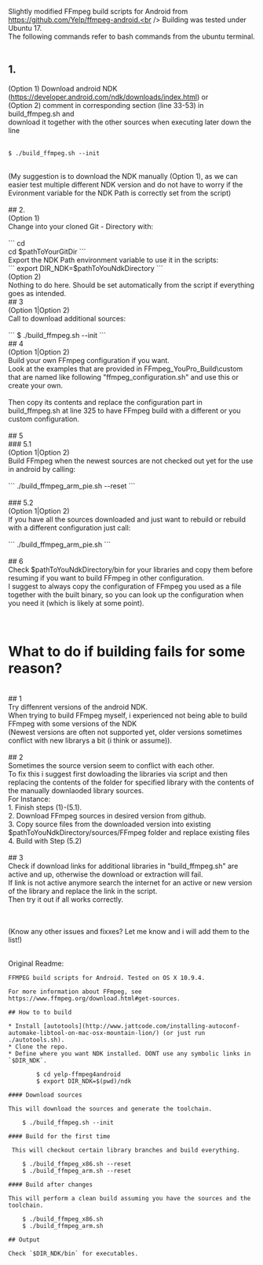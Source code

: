 Slightly modified FFmpeg build scripts for Android from https://github.com/Yelp/ffmpeg-android.<br />
Building was tested under Ubuntu 17.<br />
The following commands refer to bash commands from the ubuntu terminal.<br /><br />

## 1. <br />
(Option 1) Download android NDK (https://developer.android.com/ndk/downloads/index.html) or <br />
(Option 2) comment in corresponding section (line 33-53) in build_ffmpeg.sh and <br />
download it together with the other sources when executing later down the line <br />
<br />
```
$ ./build_ffmpeg.sh --init
```
<br />
(My suggestion is to download the NDK manually (Option 1), as we can easier test multiple different NDK version and do not have to worry if the Evironment variable for the NDK
Path is correctly set from the script)
<br /><br />
## 2.<br />
(Option 1)<br />
Change into your cloned Git - Directory with:<br />
<br />
```
cd<br />
cd $pathToYourGitDir
```
<br />
Export the NDK Path environment variable to use it in the scripts:
<br />
```
export DIR_NDK=$pathToYouNdkDirectory
```
<br />
(Option 2)<br />
Nothing to do here. Should be set automatically from the script if everything goes as intended.
<br />
## 3<br />
(Option 1|Option 2)<br />
Call to download additional sources: <br />
<br />
```
$ ./build_ffmpeg.sh --init
```
<br />
## 4<br />
(Option 1|Option 2)<br />
Build your own FFmpeg configuration if you want.<br />
Look at the examples that are provided in FFmpeg_YouPro_Build\custom that are named like following "ffmpeg_configuration.sh" and 
use this or create your own.
<br /><br />
Then copy its contents and replace the configuration part in build_ffmpeg.sh at line 325 to have FFmpeg build with a different or you custom configuration.
<br /><br />
## 5<br />
### 5.1<br />
(Option 1|Option 2)<br />
Build FFmpeg when the newest sources are not checked out yet for the use in android by calling:<br />
<br />
```
./build_ffmpeg_arm_pie.sh --reset
```
<br />
<br />
### 5.2<br />
(Option 1|Option 2)<br />
If you have all the sources downloaded and just want to rebuild or rebuild with a different configuration just call:<br />
<br />
```
./build_ffmpeg_arm_pie.sh
```
<br /><br />
## 6<br />
Check $pathToYouNdkDirectory/bin for your libraries and copy them before resuming if you want to build FFmpeg in other configuration.<br />
I suggest to always copy the configuration of FFmpeg you used as a file together with the built binary, so you can look up the configuration when you need it (which is likely at some point).<br />
<br /><br />

# What to do if building fails for some reason?<br />
<br />
## 1<br />
Try diffenrent versions of the android NDK.<br />
When trying to build FFmpeg myself, i experienced not being able to build FFmpeg with some versions of the NDK <br />
(Newest versions are often not supported yet, older versions sometimes conflict with new librarys a bit (i think or assume)).<br />
<br />
## 2<br />
Sometimes the source version seem to conflict with each other.<br />
To fix this i suggest first dowloading the libraries via script and then replacing the contents of the folder for specified library with the contents of the manually downlaoded library sources.<br />
For Instance:<br />
1. Finish steps (1)-(5.1).<br />
2. Download FFmpeg sources in desired version from github.<br />
3. Copy source files from the downloaded version into existing $pathToYouNdkDirectory/sources/FFmpeg folder and replace existing files<br />
4. Build with Step (5.2) <br />
<br />
## 3<br />
Check if download links for additional libraries in "build_ffmpeg.sh" are active and up, otherwise the download or extraction will fail.<br />
If link is not active anymore search the internet for an active or new version of the library and replace the link in the script.<br />
Then try it out if all works correctly.<br />
<br /><br />

(Know any other issues and fixxes? Let me know and i will add them to the list!)
<br /><br />

Original Readme:<br />

```
FFMPEG build scripts for Android. Tested on OS X 10.9.4.

For more information about FFmpeg, see https://www.ffmpeg.org/download.html#get-sources.

## How to to build

* Install [autotools](http://www.jattcode.com/installing-autoconf-automake-libtool-on-mac-osx-mountain-lion/) (or just run ./autotools.sh).
* Clone the repo.
* Define where you want NDK installed. DONT use any symbolic links in `$DIR_NDK`.

        $ cd yelp-ffmpeg4android
        $ export DIR_NDK=$(pwd)/ndk

#### Download sources

This will download the sources and generate the toolchain.

    $ ./build_ffmpeg.sh --init

#### Build for the first time

 This will checkout certain library branches and build everything.

    $ ./build_ffmpeg_x86.sh --reset
    $ ./build_ffmpeg_arm.sh --reset

#### Build after changes

This will perform a clean build assuming you have the sources and the toolchain.

    $ ./build_ffmpeg_x86.sh
    $ ./build_ffmpeg_arm.sh

## Output

Check `$DIR_NDK/bin` for executables.
```
